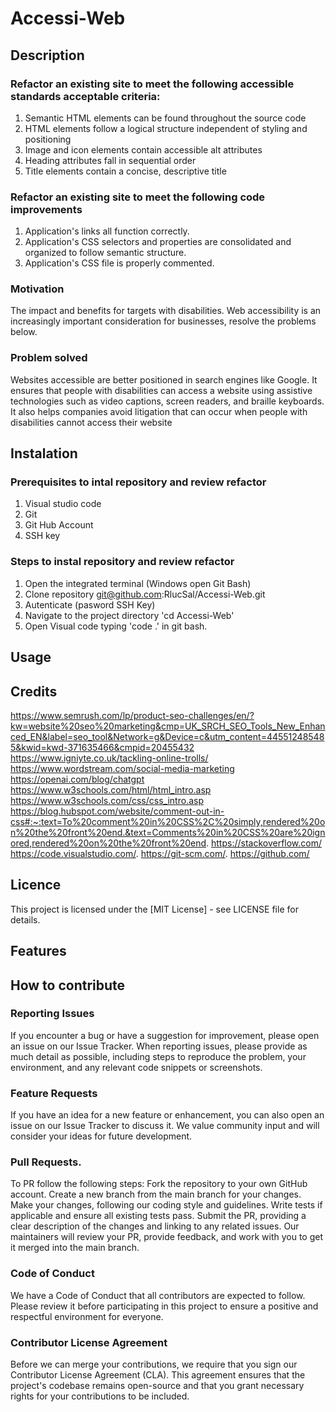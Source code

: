 # Accessi-Web

## Description 

### Refactor an existing site to meet the following accessible standards acceptable criteria:
1. Semantic HTML elements can be found throughout the source code
2. HTML elements follow a logical structure independent of styling and positioning
3. Image and icon elements contain accessible alt attributes
4. Heading attributes fall in sequential order
5. Title elements contain a concise, descriptive title

### Refactor an existing site to meet the following code improvements
1. Application's links all function correctly.
2. Application's CSS selectors and properties are consolidated and organized to follow semantic structure.
3. Application's CSS file is properly commented.

### Motivation 
The impact and benefits for targets with disabilities.
Web accessibility is an increasingly important consideration for businesses, resolve the problems below. 

### Problem solved
Websites accessible are better positioned in search engines like Google.
It ensures that people with disabilities can access a website using assistive technologies such as video captions, screen readers, and braille keyboards.
It also helps companies avoid litigation that can occur when people with disabilities cannot access their website

## Instalation

### Prerequisites to intal repository and review refactor

1. Visual studio code 
2. Git
3. Git Hub Account
4. SSH key 

### Steps to instal repository and review refactor
1. Open the integrated terminal (Windows open Git Bash)
2. Clone repository git@github.com:RlucSal/Accessi-Web.git
3. Autenticate (pasword SSH Key)
4. Navigate to the project directory 'cd Accessi-Web'
5. Open Visual code typing 'code .' in git bash.

## Usage

## Credits
https://www.semrush.com/lp/product-seo-challenges/en/?kw=website%20seo%20marketing&cmp=UK_SRCH_SEO_Tools_New_Enhanced_EN&label=seo_tool&Network=g&Device=c&utm_content=445512485485&kwid=kwd-371635466&cmpid=20455432
https://www.igniyte.co.uk/tackling-online-trolls/
https://www.wordstream.com/social-media-marketing
https://openai.com/blog/chatgpt
https://www.w3schools.com/html/html_intro.asp
https://www.w3schools.com/css/css_intro.asp
https://blog.hubspot.com/website/comment-out-in-css#:~:text=To%20comment%20in%20CSS%2C%20simply,rendered%20on%20the%20front%20end.&text=Comments%20in%20CSS%20are%20ignored,rendered%20on%20the%20front%20end.
https://stackoverflow.com/
https://code.visualstudio.com/. 
https://git-scm.com/.
https://github.com/

## Licence
This project is licensed under the [MIT License] - see LICENSE file for details.

## Features

## How to contribute
### Reporting Issues
If you encounter a bug or have a suggestion for improvement, please open an issue on our Issue Tracker. When reporting issues, please provide as much detail as possible, including steps to reproduce the problem, your environment, and any relevant code snippets or screenshots.

### Feature Requests
If you have an idea for a new feature or enhancement, you can also open an issue on our Issue Tracker to discuss it. We value community input and will consider your ideas for future development.

### Pull Requests.
To PR follow the following steps:
   Fork the repository to your own GitHub account.
   Create a new branch from the main branch for your changes.
   Make your changes, following our coding style and guidelines.
   Write tests if applicable and ensure all existing tests pass.
   Submit the PR, providing a clear description of the changes and linking to any related issues.
   Our maintainers will review your PR, provide feedback, and work with you to get it merged into the main branch.
   
### Code of Conduct
We have a Code of Conduct that all contributors are expected to follow. Please review it before participating in this project to ensure a positive and respectful environment for everyone.

### Contributor License Agreement
Before we can merge your contributions, we require that you sign our Contributor License Agreement (CLA). This agreement ensures that the project's codebase remains open-source and that you grant necessary rights for your contributions to be included.






